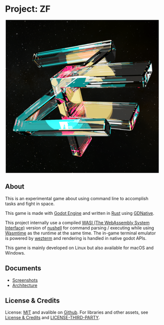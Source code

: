 # Project: ZF

<p align="center"><img width="500" height="500" src="./zf/assets/ZF.png" /></p>

## About

This is an experimental game about using command line to accomplish tasks and fight in space.

This game is made with [Godot Engine](https://godotengine.org/) and written in [Rust](https://www.rust-lang.org/) using [GDNative](https://github.com/godot-rust/gdnative).

This project internally use a compiled [WASI (The WebAssembly System Interface)](https://wasi.dev/) version of [nushell](https://www.nushell.sh/) for command parsing / executing while using [Wasmtime](https://wasmtime.dev/) as the runtime at the same time. The in-game terminal emulator is powered by [wezterm](https://wezfurlong.org/wezterm/) and rendering is handled in native godot APIs.

This game is mainly developed on Linux but also available for macOS and Windows.

## Documents

- [Screenshots](./docs/screenshots.md)
- [Architecture](./docs/architecture.md)

## License & Credits

License: [MIT](./LICENSE) and avalible on [Github](https://github.com/yue4u/zf). For libraries and other assets, see [License & Credits](./CREDITS.md) and [LICENSE-THIRD-PARTY](./docs/LICENSE-THIRD-PARTY).